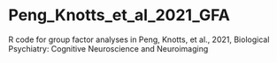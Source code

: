 # Peng_Knotts_et_al_2021_GFA
R code for group factor analyses in Peng, Knotts, et al., 2021, Biological Psychiatry: Cognitive Neuroscience and Neuroimaging
